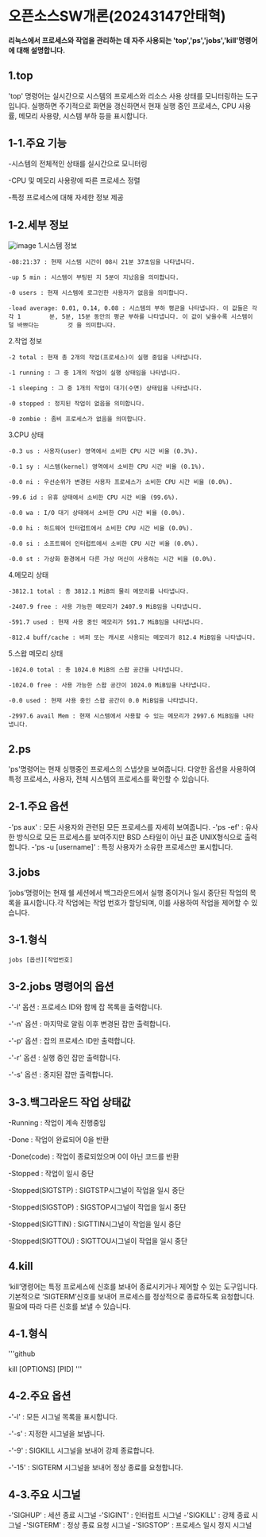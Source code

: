 # 오픈소스SW개론(20243147안태혁)

#### 리눅스에서 프로세스와 작업을 관리하는 데 자주 사용되는 'top','ps','jobs','kill'명령어에 대해 설명합니다.

1.top
---
'top' 명령어는 실시간으로 시스템의 프로세스와 리소스 사용 상태를 모니터링하는 도구입니다. 실행하면 주기적으로 화면을 갱신하면서 현재 실행 중인 프로세스, CPU 사용률, 메모리 사용량, 시스템 부하 등을 표시합니다.
  
1-1.주요 기능
---
-시스템의 전체적인 상태를 실시간으로 모니터링

-CPU 및 메모리 사용량에 따른 프로세스 정렬

-특정 프로세스에 대해 자세한 정보 제공

1-2.세부 정보
---
![image](https://github.com/dksxogur/2024-1/assets/170289986/8fc7eeb4-7ae4-43f6-9598-53211af6849c)
  1.시스템 정보
  
    -08:21:37 : 현재 시스템 시간이 08시 21분 37초임을 나타냅니다.
    
    -up 5 min : 시스템이 부팅된 지 5분이 지났음을 의미합니다.
    
    -0 users : 현재 시스템에 로그인한 사용자가 없음을 의미합니다.
    
    -load average: 0.01, 0.14, 0.08 : 시스템의 부하 평균을 나타냅니다. 이 값들은 각각 1        분, 5분, 15분 동안의 평균 부하를 나타냅니다. 이 값이 낮을수록 시스템이 덜 바쁘다는        것 을 의미합니다.

     
  2.작업 정보
  
    -2 total : 현재 총 2개의 작업(프로세스)이 실행 중임을 나타냅니다.
    
    -1 running : 그 중 1개의 작업이 실행 상태임을 나타냅니다.
    
    -1 sleeping : 그 중 1개의 작업이 대기(수면) 상태임을 나타냅니다.
    
    -0 stopped : 정지된 작업이 없음을 의미합니다.
    
    -0 zombie : 좀비 프로세스가 없음을 의미합니다.

    
  3.CPU 상태
  
    -0.3 us : 사용자(user) 영역에서 소비한 CPU 시간 비율 (0.3%).
    
    -0.1 sy : 시스템(kernel) 영역에서 소비한 CPU 시간 비율 (0.1%).
    
    -0.0 ni : 우선순위가 변경된 사용자 프로세스가 소비한 CPU 시간 비율 (0.0%).
    
    -99.6 id : 유휴 상태에서 소비한 CPU 시간 비율 (99.6%).
    
    -0.0 wa : I/O 대기 상태에서 소비한 CPU 시간 비율 (0.0%).
    
    -0.0 hi : 하드웨어 인터럽트에서 소비한 CPU 시간 비율 (0.0%).
    
    -0.0 si : 소프트웨어 인터럽트에서 소비한 CPU 시간 비율 (0.0%).
    
    -0.0 st : 가상화 환경에서 다른 가상 머신이 사용하는 시간 비율 (0.0%).

    
  4.메모리 상태
  
    -3812.1 total : 총 3812.1 MiB의 물리 메모리를 나타냅니다.
    
    -2407.9 free : 사용 가능한 메모리가 2407.9 MiB임을 나타냅니다.
    
    -591.7 used : 현재 사용 중인 메모리가 591.7 MiB임을 나타냅니다.
    
    -812.4 buff/cache : 버퍼 또는 캐시로 사용되는 메모리가 812.4 MiB임을 나타냅니다.

    
  5.스왑 메모리 상태
  
    -1024.0 total : 총 1024.0 MiB의 스왑 공간을 나타냅니다.
    
    -1024.0 free : 사용 가능한 스왑 공간이 1024.0 MiB임을 나타냅니다.
    
    -0.0 used : 현재 사용 중인 스왑 공간이 0.0 MiB임을 나타냅니다.
    
    -2997.6 avail Mem : 현재 시스템에서 사용할 수 있는 메모리가 2997.6 MiB임을 나타냅니다.


2.ps
---
'ps'명령어는 현재 싱행중인 프로세스의 스냅샷을 보여줍니다. 다양한 옵션을 사용하여 특정 프로세스, 사용자, 전체 시스템의 프로세스를 확인할 수 있습니다.

2-1.주요 옵션
---
-'ps aux' : 모든 사용자와 관련된 모든 프로세스를 자세히 보여줍니다.
-'ps -ef' : 유사한 방식으로 모든 프로세스를 보여주지만 BSD 스타일이 아닌 표준 UNIX형식으로 출력합니다.
-'ps -u [username]' : 특정 사용자가 소유한 프로세스만 표시합니다.



3.jobs
---
‘jobs’명령어는 현재 쉘 세션에서 백그라운드에서 실행 중이거나 일시 중단된 작업의 목록을 표시합니다.각 작업에는 작업 번호가 할당되며, 이를 사용하여 작업을 제어할 수 있습니다.

3-1.형식
---
```github
jobs [옵션][작업번호]
```

3-2.jobs 명령어의 옵션
---
  -'-l' 옵션 : 프로세스 ID와 함께 잡 목록을 출력합니다.
  
  -'-n' 옵션 : 마지막로 알림 이후 변경된 잡만 출력합니다.
  
  -'-p' 옵션 : 잡의 프로세스 ID만 출력합니다.
  
  -'-r' 옵션 : 실행 중인 잡만 출력합니다.
  
  -'-s' 옵션 : 중지된 잡만 출력합니다.

3-3.백그라운드 작업 상태값
---
  -Running : 작업이 계속 진행중임
  
  -Done : 작업이 완료되어 0을 반환

  -Done(code) : 작업이 종료되었으며 0이 아닌 코드를 반환

  -Stopped : 작업이 일시 중단
  
  -Stopped(SIGTSTP) : SIGTSTP시그널이 작업을 일시 중단
  
  -Stopped(SIGSTOP) : SIGSTOP시그널이 작업을 일시 중단
  
  -Stopped(SIGTTIN) : SIGTTIN시그널이 작업을 일시 중단
  
  -Stopped(SIGTTOU) : SIGTTOU시그널이 작업을 일시 중단


4.kill
---
‘kill’명령어는 특정 프로세스에 신호를 보내어 종료시키거나 제어할 수 있는 도구입니다. 기본적으로 ‘SIGTERM’신호를 보내어 프로세스를 정상적으로 종료하도록 요청합니다. 필요에 따라 다른 신호를 보낼 수 있습니다.

4-1.형식
---
'''github

kill [OPTIONS] [PID]
'''

4-2.주요 옵션
---
  -'-l' :	모든 시그널 목록을 표시합니다.
  
  -'-s' :	지정한 시그널을 보냅니다.
  
  -'-9' :	SIGKILL 시그널을 보내어 강제 종료합니다.
  
  -'-15' :	SIGTERM 시그널을 보내어 정상 종료를 요청합니다.

4-3.주요 시그널
---
  -'SIGHUP' :	세션 종료 시그널
  -'SIGINT' :	인터럽트 시그널
  -'SIGKILL' :	강제 종료 시그널
  -'SIGTERM' :	정상 종료 요청 시그널
  -'SIGSTOP' :	프로세스 일시 정지 시그널
